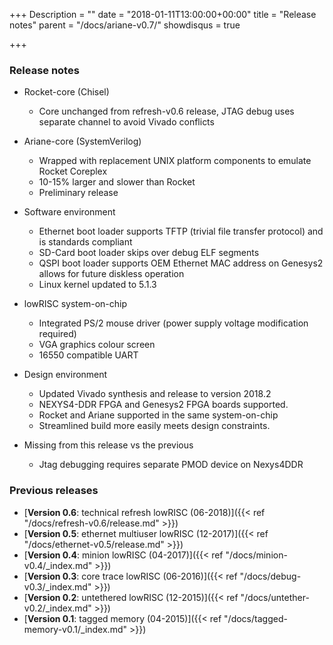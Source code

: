 +++
Description = ""
date = "2018-01-11T13:00:00+00:00"
title = "Release notes"
parent = "/docs/ariane-v0.7/"
showdisqus = true

+++

### Release notes

 * Rocket-core (Chisel)
   * Core unchanged from refresh-v0.6 release, JTAG debug uses separate channel to avoid Vivado conflicts

 * Ariane-core (SystemVerilog)
   * Wrapped with replacement UNIX platform components to emulate Rocket Coreplex
   * 10-15% larger and slower than Rocket
   * Preliminary release
   
 * Software environment
   * Ethernet boot loader supports TFTP (trivial file transfer protocol) and is standards compliant
   * SD-Card boot loader skips over debug ELF segments
   * QSPI boot loader supports OEM Ethernet MAC address on Genesys2 allows for future diskless operation
   * Linux kernel updated to 5.1.3

 * lowRISC system-on-chip
   * Integrated PS/2 mouse driver (power supply voltage modification required)
   * VGA graphics colour screen
   * 16550 compatible UART
   
 * Design environment
   * Updated Vivado synthesis and release to version 2018.2
   * NEXYS4-DDR FPGA and Genesys2 FPGA boards supported.
   * Rocket and Ariane supported in the same system-on-chip
   * Streamlined build more easily meets design constraints.
   
 * Missing from this release vs the previous
   * Jtag debugging requires separate PMOD device on Nexys4DDR

### Previous releases

 * [**Version 0.6**: technical refresh lowRISC (06-2018)]({{< ref "/docs/refresh-v0.6/release.md" >}})
 * [**Version 0.5**: ethernet multiuser lowRISC (12-2017)]({{< ref "/docs/ethernet-v0.5/release.md" >}})
 * [**Version 0.4**: minion lowRISC (04-2017)]({{< ref "/docs/minion-v0.4/_index.md" >}})
 * [**Version 0.3**: core trace lowRISC (06-2016)]({{< ref "/docs/debug-v0.3/_index.md" >}})
 * [**Version 0.2**: untethered lowRISC (12-2015)]({{< ref "/docs/untether-v0.2/_index.md" >}})
 * [**Version 0.1**: tagged memory (04-2015)]({{< ref "/docs/tagged-memory-v0.1/_index.md" >}})
